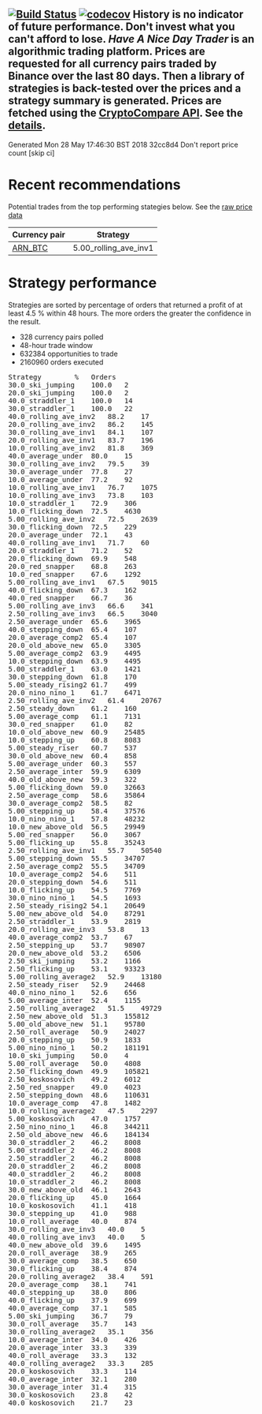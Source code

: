 [![Build Status](https://travis-ci.org/deanturpin/handt.svg?branch=master)](https://travis-ci.org/deanturpin/handt)
[![codecov](https://codecov.io/gh/deanturpin/handt/branch/master/graph/badge.svg)](https://codecov.io/gh/deanturpin/handt)
**History is no indicator of future performance. Don't invest what you can't
afford to lose.**
*Have A Nice Day Trader* is an algorithmic trading platform. Prices are
requested for all currency pairs traded by Binance over the last 80 days. Then a
library of strategies is back-tested over the prices and a strategy summary is
generated. Prices are fetched using the [CryptoCompare
API](https://min-api.cryptocompare.com/). See the [details](details.md).
---
Generated Mon 28 May 17:46:30 BST 2018
32cc8d4 Don't report price count [skip ci]

# Recent recommendations
Potential trades from the top performing stategies below. See the [raw price data](prices.csv)

|Currency pair|Strategy|
|---|---|
|[ARN_BTC](https://www.binance.com/trade.html?symbol=ARN_BTC)|5.00_rolling_ave_inv1|

# Strategy performance
Strategies are sorted by percentage of orders that returned a profit of at least 4.5 % within 48 hours. The more orders the greater the confidence in the result.
* 328 currency pairs polled
* 48-hour trade window
* 632384 opportunities to trade
* 2160960 orders executed
<pre>
Strategy		%	Orders
30.0_ski_jumping	100.0	2
20.0_ski_jumping	100.0	2
40.0_straddler_1	100.0	14
30.0_straddler_1	100.0	22
40.0_rolling_ave_inv2	88.2	17
20.0_rolling_ave_inv2	86.2	145
30.0_rolling_ave_inv1	84.1	107
20.0_rolling_ave_inv1	83.7	196
10.0_rolling_ave_inv2	81.8	369
40.0_average_under	80.0	15
30.0_rolling_ave_inv2	79.5	39
30.0_average_under	77.8	27
10.0_average_under	77.2	92
10.0_rolling_ave_inv1	76.7	1075
10.0_rolling_ave_inv3	73.8	103
10.0_straddler_1	72.9	306
10.0_flicking_down	72.5	4630
5.00_rolling_ave_inv2	72.5	2639
30.0_flicking_down	72.5	229
20.0_average_under	72.1	43
40.0_rolling_ave_inv1	71.7	60
20.0_straddler_1	71.2	52
20.0_flicking_down	69.9	548
20.0_red_snapper	68.8	263
10.0_red_snapper	67.6	1292
5.00_rolling_ave_inv1	67.5	9015
40.0_flicking_down	67.3	162
40.0_red_snapper	66.7	36
5.00_rolling_ave_inv3	66.6	341
2.50_rolling_ave_inv3	66.5	3040
2.50_average_under	65.6	3965
40.0_stepping_down	65.4	107
20.0_average_comp2	65.4	107
20.0_old_above_new	65.0	3305
5.00_average_comp2	63.9	4495
10.0_stepping_down	63.9	4495
5.00_straddler_1	63.0	1421
30.0_stepping_down	61.8	170
5.00_steady_rising2	61.7	499
20.0_nino_nino_1	61.7	6471
2.50_rolling_ave_inv2	61.4	20767
2.50_steady_down	61.2	160
5.00_average_comp	61.1	7131
30.0_red_snapper	61.0	82
10.0_old_above_new	60.9	25485
10.0_stepping_up	60.8	8083
5.00_steady_riser	60.7	537
30.0_old_above_new	60.4	858
5.00_average_under	60.3	557
2.50_average_inter	59.9	6309
40.0_old_above_new	59.3	322
5.00_flicking_down	59.0	32663
2.50_average_comp	58.6	35864
30.0_average_comp2	58.5	82
5.00_stepping_up	58.4	37576
10.0_nino_nino_1	57.8	48232
10.0_new_above_old	56.5	29949
5.00_red_snapper	56.0	3067
5.00_flicking_up	55.8	35243
2.50_rolling_ave_inv1	55.7	50540
5.00_stepping_down	55.5	34707
2.50_average_comp2	55.5	34709
10.0_average_comp2	54.6	511
20.0_stepping_down	54.6	511
10.0_flicking_up	54.5	7769
30.0_nino_nino_1	54.5	1693
2.50_steady_rising2	54.1	20649
5.00_new_above_old	54.0	87291
2.50_straddler_1	53.9	2819
20.0_rolling_ave_inv3	53.8	13
40.0_average_comp2	53.7	67
2.50_stepping_up	53.7	98907
20.0_new_above_old	53.2	6506
2.50_ski_jumping	53.2	1166
2.50_flicking_up	53.1	93323
5.00_rolling_average2	52.9	13180
2.50_steady_riser	52.9	24468
40.0_nino_nino_1	52.6	656
5.00_average_inter	52.4	1155
2.50_rolling_average2	51.5	49729
2.50_new_above_old	51.3	155812
5.00_old_above_new	51.1	95780
2.50_roll_average	50.9	24027
20.0_stepping_up	50.9	1833
5.00_nino_nino_1	50.2	181191
10.0_ski_jumping	50.0	4
5.00_roll_average	50.0	4808
2.50_flicking_down	49.9	105821
2.50_koskosovich	49.2	6012
2.50_red_snapper	49.0	4023
2.50_stepping_down	48.6	110631
10.0_average_comp	47.8	1482
10.0_rolling_average2	47.5	2297
5.00_koskosovich	47.0	1757
2.50_nino_nino_1	46.8	344211
2.50_old_above_new	46.6	184134
30.0_straddler_2	46.2	8008
5.00_straddler_2	46.2	8008
2.50_straddler_2	46.2	8008
20.0_straddler_2	46.2	8008
40.0_straddler_2	46.2	8008
10.0_straddler_2	46.2	8008
30.0_new_above_old	46.1	2643
20.0_flicking_up	45.0	1664
10.0_koskosovich	41.1	418
30.0_stepping_up	41.0	988
10.0_roll_average	40.0	874
30.0_rolling_ave_inv3	40.0	5
40.0_rolling_ave_inv3	40.0	5
40.0_new_above_old	39.6	1495
20.0_roll_average	38.9	265
30.0_average_comp	38.5	650
30.0_flicking_up	38.4	874
20.0_rolling_average2	38.4	591
20.0_average_comp	38.1	741
40.0_stepping_up	38.0	806
40.0_flicking_up	37.9	699
40.0_average_comp	37.1	585
5.00_ski_jumping	36.7	79
30.0_roll_average	35.7	143
30.0_rolling_average2	35.1	356
10.0_average_inter	34.0	426
20.0_average_inter	33.3	339
40.0_roll_average	33.3	132
40.0_rolling_average2	33.3	285
20.0_koskosovich	33.3	114
40.0_average_inter	32.1	280
30.0_average_inter	31.4	315
30.0_koskosovich	23.8	42
40.0_koskosovich	21.7	23
</pre>
